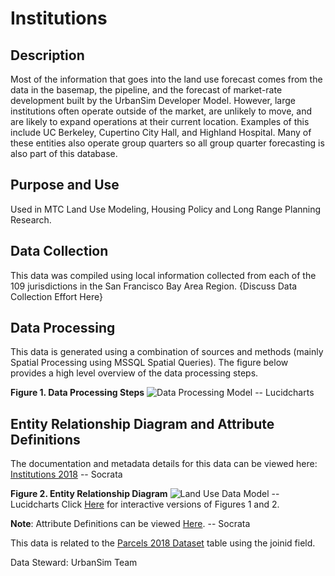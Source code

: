 # Institutions

## Description
Most of the information that goes into the land use forecast comes from the data in the basemap, the pipeline, and the forecast of market-rate development built by the UrbanSim Developer Model. However, large institutions often operate outside of the market, are unlikely to move, and are likely to expand operations at their current location. Examples of this include UC Berkeley, Cupertino City Hall, and Highland Hospital. Many of these entities also operate group quarters so all group quarter forecasting is also part of this database.

## Purpose and Use  
Used in MTC Land Use Modeling, Housing Policy and Long Range Planning Research.

## Data Collection
This data was compiled using local information collected from each of the 109 jurisdictions in the San Francisco Bay Area Region.  {Discuss Data Collection Effort Here}

## Data Processing
This data is generated using a combination of sources and methods (mainly Spatial Processing using MSSQL Spatial Queries). The figure below provides a high level overview of the data processing steps.  

**Figure 1. Data Processing Steps**
![Data Processing Model]() -- Lucidcharts

## Entity Relationship Diagram and Attribute Definitions
The documentation and metadata details for this data can be viewed here: [Institutions 2018]() -- Socrata

**Figure 2. Entity Relationship Diagram**
![Land Use Data Model]() --Lucidcharts
Click [Here]() for interactive versions of Figures 1 and 2.

**Note**:
Attribute Definitions can be viewed [Here](). -- Socrata

This data is related to the [Parcels 2018 Dataset](https://mtc.data.socrata.com/Cadastral/Region-Parcels-2018-/fqea-xb6g) table using the joinid field.

Data Steward: UrbanSim Team